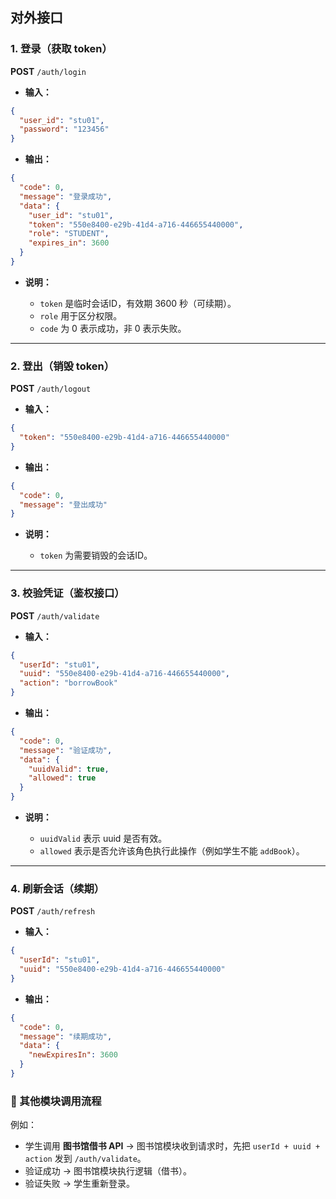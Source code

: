 ## 对外接口

### 1. 登录（获取 token）

**POST** `/auth/login`

* **输入：**

```json
{
  "user_id": "stu01",
  "password": "123456"
}
```

* **输出：**

```json
{
  "code": 0,
  "message": "登录成功",
  "data": {
    "user_id": "stu01",
    "token": "550e8400-e29b-41d4-a716-446655440000",
    "role": "STUDENT",
    "expires_in": 3600
  }
}
```

* **说明：**

    * `token` 是临时会话ID，有效期 3600 秒（可续期）。
    * `role` 用于区分权限。
    * `code` 为 0 表示成功，非 0 表示失败。

---

### 2. 登出（销毁 token）

**POST** `/auth/logout`

* **输入：**

```json
{
  "token": "550e8400-e29b-41d4-a716-446655440000"
}
```

* **输出：**

```json
{
  "code": 0,
  "message": "登出成功"
}
```

* **说明：**

    * `token` 为需要销毁的会话ID。

---

### 3. 校验凭证（鉴权接口）

**POST** `/auth/validate`

* **输入：**

```json
{
  "userId": "stu01",
  "uuid": "550e8400-e29b-41d4-a716-446655440000",
  "action": "borrowBook"
}
```

* **输出：**

```json
{
  "code": 0,
  "message": "验证成功",
  "data": {
    "uuidValid": true,
    "allowed": true
  }
}
```

* **说明：**

    * `uuidValid` 表示 uuid 是否有效。
    * `allowed` 表示是否允许该角色执行此操作（例如学生不能 `addBook`）。

---

### 4. 刷新会话（续期）

**POST** `/auth/refresh`

* **输入：**

```json
{
  "userId": "stu01",
  "uuid": "550e8400-e29b-41d4-a716-446655440000"
}
```

* **输出：**

```json
{
  "code": 0,
  "message": "续期成功",
  "data": {
    "newExpiresIn": 3600
  }
}
```

### 🔗 其他模块调用流程

例如：

* 学生调用 **图书馆借书 API** → 图书馆模块收到请求时，先把 `userId + uuid + action` 发到 `/auth/validate`。
* 验证成功 → 图书馆模块执行逻辑（借书）。
* 验证失败 → 学生重新登录。
